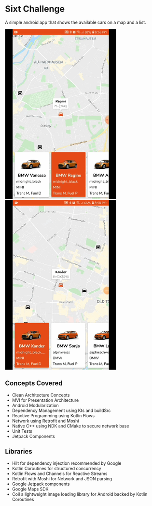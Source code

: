 # Sixt Challenge

A simple android app that shows the available cars on a map and a list.

![app-portrait-mode](https://github.com/beshoy-samy/sixt-android-challenge/blob/develop/readme/app_portrait.gif)
![app-landscape-mode](https://github.com/beshoy-samy/sixt-android-challenge/blob/develop/readme/app_landscape.gif)

## Concepts Covered

* Clean Architecture Concepts
* MVI for Presentation Architecture
* Android Modularization
* Dependency Management using Kts and buildSrc
* Reactive Programming using Kotlin Flows
* Network using Retrofit and Moshi
* Native C++ using NDK and CMake to secure network base
* Unit Tests
* Jetpack Components

## Libraries

* Hilt for dependency injection recommended by Google
* Kotlin Coroutines for structured concurrency
* Kotlin Flows and Channels for Reactive Streams
* Retrofit with Moshi for Network and JSON parsing
* Google Jetpack components
* Google Maps SDK
* Coil a lightweight image loading library for Android backed by Kotlin Coroutines

